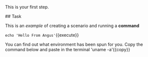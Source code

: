 This is your first step.

## Task

This is an _example_ of creating a scenario and running a **command**

`echo 'Hello From Angus'`{{execute}}


You can find out what environment has been spun for you. Copy the command below and paste in the terminal
'uname -a'{{copy}}


